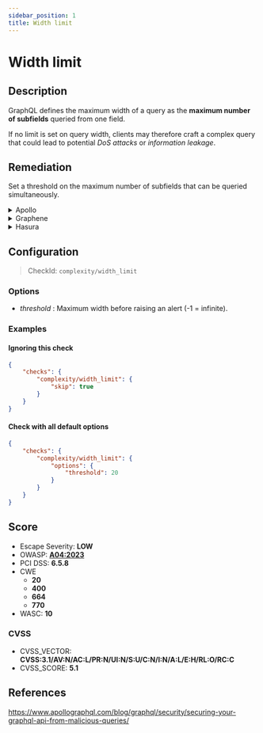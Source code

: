 ```yaml
---
sidebar_position: 1
title: Width limit
---
```


# Width limit

## Description

GraphQL defines the maximum width of a query as the **maximum number of subfields** queried from one field.

If no limit is set on query width, clients may therefore craft a complex query that could lead to potential *DoS attacks* or *information leakage*.

## Remediation

Set a threshold on the maximum number of subfields that can be queried simultaneously.


<details>
    <summary>Apollo</summary>

Add a module to compute query complexity and set a threshold on this complexity so that overly broad requests get canceled.

For a user-friendly module which requires no schema modification whatsoever, check out the [graphql-validation-complexity](https://github.com/4Catalyzer/graphql-validation-complexity) module.

```javascript
import { createComplexityLimitRule } from 'graphql-validation-complexity';

const ComplexityLimitRule = createComplexityLimitRule(1000);

const apolloServer = new ApolloServer({
    ...
    validationRules: [ComplexityLimitRule],
});
```

For a more customizable module that lets you manually configure the cost of each field/type of your schema, take a look at the [graphql-cost-analysis](https://github.com/pa-bru/graphql-cost-analysis) module.

This second option is best suited for a more realistic complexity estimator as all fields may not be equal in terms of complexity.

To learn more on complexity estimation, you can read: [Securing Your GraphQL API from Malicious Queries](https://www.apollographql.com/blog/graphql/security/securing-your-graphql-api-from-malicious-queries/).


</details>

<details>
    <summary>Graphene</summary>

With `graphene-django`, it is possible to implement a custom GraphQL backend to limit query complexity, such as this one:
[graphene-django query cost analysis / complexity limits](https://gist.github.com/thibaudlabat/7b86f1a4da34eccfbfa524ca7359e87c).


</details>

<details>
    <summary>Hasura</summary>

Hasura allows you to set a width (=node) limit.

 To do so:
 -Go to Project Console > Security Settings > API Limits.
 -Click on "Global".
 -Set a node limit (e.g., 15).


</details>

## Configuration

> CheckId: `complexity/width_limit`

### Options

- *threshold* : Maximum width before raising an alert (-1 = infinite).



### Examples


#### Ignoring this check

```json
{
    "checks": {
        "complexity/width_limit": {
            "skip": true
        }
    }
}
```


#### Check with all default options

```json
{
    "checks": {
        "complexity/width_limit": {
            "options": {
                "threshold": 20
            }
        }
    }
}
```




## Score

- Escape Severity: **<span className="low-severity">LOW</span>**
- OWASP: **[A04:2023](https://github.com/OWASP/API-Security/blob/master/2023/en/src/0xa4-unrestricted-resource-consumption.md)**
- PCI DSS: **6.5.8**
- CWE
  - **20**
  - **400**
  - **664**
  - **770**
- WASC: **10**



### CVSS

- CVSS_VECTOR: **CVSS:3.1/AV:N/AC:L/PR:N/UI:N/S:U/C:N/I:N/A:L/E:H/RL:O/RC:C**
- CVSS_SCORE: **5.1**

## References

https://www.apollographql.com/blog/graphql/security/securing-your-graphql-api-from-malicious-queries/
